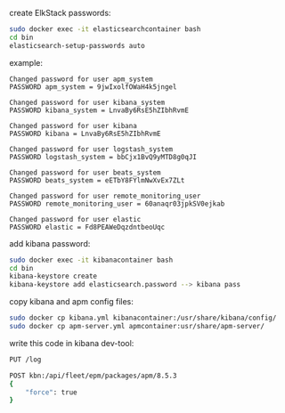 create ElkStack passwords:

```bash
sudo docker exec -it elasticsearchcontainer bash
cd bin
elasticsearch-setup-passwords auto
```

example:

```text
Changed password for user apm_system
PASSWORD apm_system = 9jwIxolfOWaH4k5jngel

Changed password for user kibana_system
PASSWORD kibana_system = LnvaBy6RsE5hZIbhRvmE

Changed password for user kibana
PASSWORD kibana = LnvaBy6RsE5hZIbhRvmE

Changed password for user logstash_system
PASSWORD logstash_system = bbCjx1BvQ9yMTD8g0qJI

Changed password for user beats_system
PASSWORD beats_system = eETbY8FYlmNwXvEx7ZLt

Changed password for user remote_monitoring_user
PASSWORD remote_monitoring_user = 60anaqr03jpkSV0ejkab

Changed password for user elastic
PASSWORD elastic = Fd8PEAWeDqzdntbeoUqc
```

add kibana password:

```bash
sudo docker exec -it kibanacontainer bash
cd bin
kibana-keystore create
kibana-keystore add elasticsearch.password --> kibana pass
```

copy kibana and apm config files:

```bash
sudo docker cp kibana.yml kibanacontainer:/usr/share/kibana/config/
sudo docker cp apm-server.yml apmcontainer:usr/share/apm-server/
```

write this code in kibana dev-tool:

```bash
PUT /log

POST kbn:/api/fleet/epm/packages/apm/8.5.3
{
    "force": true
}
```
